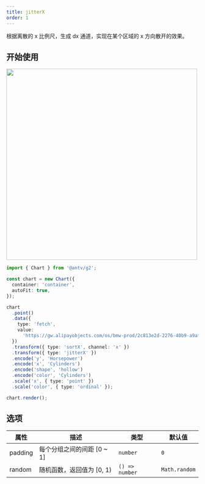 ```yaml
---
title: jitterX
order: 1
---
```


根据离散的 x 比例尺，生成 dx 通道，实现在某个区域的 x 方向散开的效果。

## 开始使用

<img src="https://mdn.alipayobjects.com/mdn/huamei_qa8qxu/afts/img/A*0BaMRpu8tN8AAAAAAAAAAAAADmJ7AQ" width="500" />

```ts
import { Chart } from '@antv/g2';

const chart = new Chart({
  container: 'container',
  autoFit: true,
});

chart
  .point()
  .data({
    type: 'fetch',
    value:
      'https://gw.alipayobjects.com/os/bmw-prod/2c813e2d-2276-40b9-a9af-cf0a0fb7e942.csv',
  })
  .transform({ type: 'sortX', channel: 'x' })
  .transform({ type: 'jitterX' })
  .encode('y', 'Horsepower')
  .encode('x', 'Cylinders')
  .encode('shape', 'hollow')
  .encode('color', 'Cylinders')
  .scale('x', { type: 'point' })
  .scale('color', { type: 'ordinal' });

chart.render();
```

## 选项

| 属性               | 描述                                           | 类型                 | 默认值                 |
|-------------------|------------------------------------------------|---------------------|-----------------------|
| padding           | 每个分组之间的间距 [0 ~ 1]                        | `number`            | `0`                   |  
| random            | 随机函数，返回值为 [0, 1)                         | `() => number`      | `Math.random`         |
